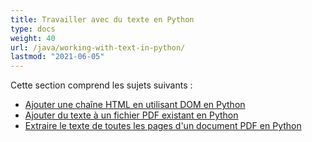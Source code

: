 ```yaml
---
title: Travailler avec du texte en Python
type: docs
weight: 40
url: /java/working-with-text-in-python/
lastmod: "2021-06-05"
---
```


Cette section comprend les sujets suivants :

- [Ajouter une chaîne HTML en utilisant DOM en Python](/pdf/java/add-html-string-using-dom-in-python/)
- [Ajouter du texte à un fichier PDF existant en Python](/pdf/java/add-text-to-an-existing-pdf-file-in-python/)
- [Extraire le texte de toutes les pages d'un document PDF en Python](/pdf/java/extract-text-from-all-the-pages-of-a-pdf-document-in-python/)